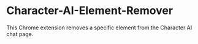# Character-AI-Element-Remover
This Chrome extension removes a specific element from the Character AI chat page.
